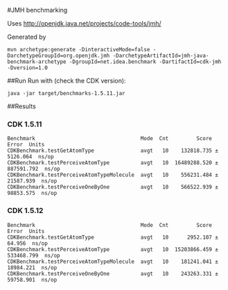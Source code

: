 #JMH benchmarking 

Uses http://openjdk.java.net/projects/code-tools/jmh/

Generated by 
````
mvn archetype:generate -DinteractiveMode=false -DarchetypeGroupId=org.openjdk.jmh -DarchetypeArtifactId=jmh-java-benchmark-archetype -DgroupId=net.idea.benchmark -DartifactId=cdk-jmh -Dversion=1.0
````

##Run
Run with (check the CDK version):
````
java -jar target/benchmarks-1.5.11.jar
````

##Results

### CDK 1.5.11

````
Benchmark                                  Mode  Cnt         Score        Error  Units
CDKBenchmark.testGetAtomType               avgt   10    132818.735 ±   5126.064  ns/op
CDKBenchmark.testPerceiveAtomType          avgt   10  16489288.520 ± 887591.792  ns/op
CDKBenchmark.testPerceiveAtomTypeMolecule  avgt   10    556231.484 ±  21587.939  ns/op
CDKBenchmark.testPerceiveOneByOne          avgt   10    566522.939 ±  98853.575  ns/op
````

### CDK 1.5.12

````
Benchmark                                  Mode  Cnt         Score        Error  Units
CDKBenchmark.testGetAtomType               avgt   10      2952.107 ±     64.956  ns/op
CDKBenchmark.testPerceiveAtomType          avgt   10  15203866.459 ± 533468.799  ns/op
CDKBenchmark.testPerceiveAtomTypeMolecule  avgt   10    181241.041 ±  18984.221  ns/op
CDKBenchmark.testPerceiveOneByOne          avgt   10    243263.331 ±  59758.901  ns/op
````
